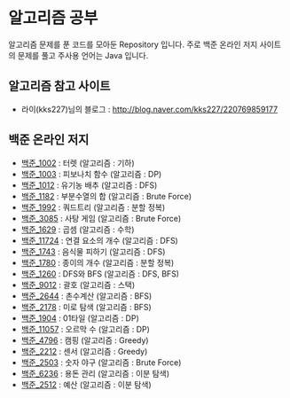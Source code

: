 # 알고리즘 공부
알고리즘 문제를 푼 코드를 모아둔 Repository 입니다.
주로 백준 온라인 저지 사이트의 문제를 풀고 주사용 언어는 Java 입니다.

## 알고리즘 참고 사이트
* 라이(kks227)님의 블로그 : <http://blog.naver.com/kks227/220769859177>

## 백준 온라인 저지
* [백준_1002](https://github.com/yurak-choi/algorithm/blob/master/boj/BOJ1002.java) : 터렛 (알고리즘 : 기하)
* [백준_1003](https://github.com/yurak-choi/algorithm/blob/master/boj/BOJ1003.java) : 피보나치 함수 (알고리즘 : DP)
* [백준_1012](https://github.com/yurak-choi/algorithm/blob/master/boj/BOJ1012.java) : 유기농 배추 (알고리즘 : DFS)
* [백준_1182](https://github.com/yurak-choi/algorithm/blob/master/boj/BOJ1182.java) : 부분수열의 합 (알고리즘 : Brute Force)
* [백준_1992](https://github.com/yurak-choi/algorithm/blob/master/boj/BOJ1992.java) : 쿼드트리 (알고리즘 : 분할 정복)
* [백준_3085](https://github.com/yurak-choi/algorithm/blob/master/boj/BOJ3085.java) : 사탕 게임 (알고리즘 : Brute Force)
* [백준_1629](https://github.com/yurak-choi/algorithm/blob/master/boj/BOJ1629.java) : 곱셈 (알고리즘 : 수학)
* [백준_11724](https://github.com/yurak-choi/algorithm/blob/master/boj/BOJ11724.java) : 연결 요소의 개수 (알고리즘 : DFS)
* [백준_1743](https://github.com/yurak-choi/algorithm/blob/master/boj/BOJ1743.java) : 음식물 피하기 (알고리즘 : DFS)
* [백준_1780](https://github.com/yurak-choi/algorithm/blob/master/boj/BOJ1780.java) : 종이의 개수 (알고리즘 : 분할 정복)
* [백준_1260](https://github.com/yurak-choi/algorithm/blob/master/boj/BOJ1260.java) : DFS와 BFS (알고리즘 : DFS, BFS)
* [백준_9012](https://github.com/yurak-choi/algorithm/blob/master/boj/BOJ9012.java) : 괄호 (알고리즘 : 스택)
* [백준_2644](https://github.com/yurak-choi/algorithm/blob/master/boj/BOJ2644.java) : 촌수계산 (알고리즘 : BFS)
* [백준_2178](https://github.com/yurak-choi/algorithm/blob/master/boj/BOJ2178.java) : 미로 탐색 (알고리즘 : BFS)
* [백준_1904](https://github.com/yurak-choi/algorithm/blob/master/boj/BOJ1904.java) : 01타일 (알고리즘 : DP)
* [백준_11057](https://github.com/yurak-choi/algorithm/blob/master/boj/BOJ11057.java) : 오르막 수 (알고리즘 : DP)
* [백준_4796](https://github.com/yurak-choi/algorithm/blob/master/boj/BOJ4796.java) : 캠핑 (알고리즘 : Greedy)
* [백준_2212](https://github.com/yurak-choi/algorithm/blob/master/boj/BOJ2212.java) : 센서 (알고리즘 : Greedy)
* [백준_2503](https://github.com/yurak-choi/algorithm/blob/master/boj/BOJ2503.java) : 숫자 야구 (알고리즘 : Brute Force)
* [백준_6236](https://github.com/yurak-choi/algorithm/blob/master/boj/BOJ6236.java) : 용돈 관리 (알고리즘 : 이분 탐색)
* [백준_2512](https://github.com/yurak-choi/algorithm/blob/master/boj/BOJ2512.java) : 예산 (알고리즘 : 이분 탐색)
